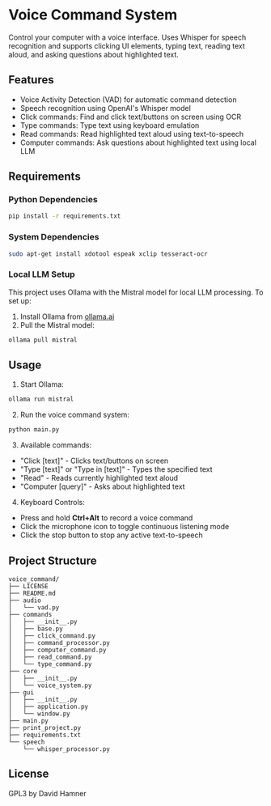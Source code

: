 # Voice Command System

Control your computer with a voice interface. Uses Whisper for speech recognition and supports clicking UI elements, typing text, reading text aloud, and asking questions about highlighted text.

## Features
- Voice Activity Detection (VAD) for automatic command detection
- Speech recognition using OpenAI's Whisper model
- Click commands: Find and click text/buttons on screen using OCR
- Type commands: Type text using keyboard emulation
- Read commands: Read highlighted text aloud using text-to-speech
- Computer commands: Ask questions about highlighted text using local LLM

## Requirements

### Python Dependencies
```bash
pip install -r requirements.txt
```

### System Dependencies
```bash
sudo apt-get install xdotool espeak xclip tesseract-ocr
```

### Local LLM Setup
This project uses Ollama with the Mistral model for local LLM processing. To set up:

1. Install Ollama from [ollama.ai](https://ollama.ai)
2. Pull the Mistral model:
```bash
ollama pull mistral
```

## Usage

1. Start Ollama:
```bash
ollama run mistral
```

2. Run the voice command system:
```bash
python main.py
```

3. Available commands:
- "Click [text]" - Clicks text/buttons on screen
- "Type [text]" or "Type in [text]" - Types the specified text
- "Read" - Reads currently highlighted text aloud
- "Computer [query]" - Asks about highlighted text

4. Keyboard Controls:
- Press and hold **Ctrl+Alt** to record a voice command
- Click the microphone icon to toggle continuous listening mode
- Click the stop button to stop any active text-to-speech

## Project Structure
```
voice_command/
├── LICENSE
├── README.md
├── audio
│   └── vad.py
├── commands
│   ├── __init__.py
│   ├── base.py
│   ├── click_command.py
│   ├── command_processor.py
│   ├── computer_command.py
│   ├── read_command.py
│   └── type_command.py
├── core
│   ├── __init__.py
│   └── voice_system.py
├── gui
│   ├── __init__.py
│   ├── application.py
│   └── window.py
├── main.py
├── print_project.py
├── requirements.txt
└── speech
    └── whisper_processor.py
```

## License
GPL3 by David Hamner
